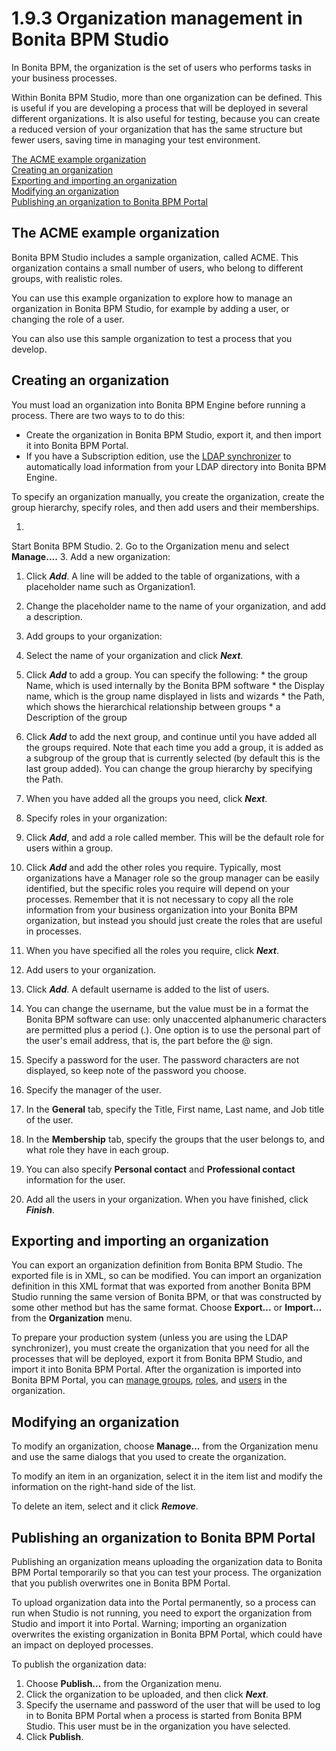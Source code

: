 # 1.9.3 Organization management in Bonita BPM Studio


In Bonita BPM, the organization is the set of users who performs tasks in your business processes.


Within Bonita BPM Studio, more than one organization can be defined. This is useful if you are developing a process 
that will be deployed in several different organizations. It is also useful for testing, because you can create a 
reduced version of your organization that has the same structure but fewer users, saving time in managing your test environment.


[The ACME example organization](#acme_example)  
[Creating an organization](#create_org)  
[Exporting and importing an organization](#export_import_org)  
[Modifying an organization](#modify_org)  
[Publishing an organization to Bonita BPM Portal](#publish_org)


## The ACME example organization


Bonita BPM Studio includes a sample organization, called ACME. This organization contains a small number of users, who belong to different groups, with realistic roles.


You can use this example organization to explore how to manage an organization in Bonita BPM Studio, for example by adding a user, or changing the role of a user.


You can also use this sample organization to test a process that you develop.







## Creating an organization


You must load an organization into Bonita BPM Engine before running a process. There are two ways to to do this:

* Create the organization in Bonita BPM Studio, export it, and then import it into Bonita BPM Portal.
* If you have a Subscription edition, use the [LDAP synchronizer](/ldap-synchronizer.md) to automatically load information from your LDAP directory into Bonita BPM Engine. 


To specify an organization manually, you create the
organization, create the group hierarchy, specify roles, and then add users and
their memberships. 


1. 
Start Bonita BPM Studio.
2. Go to the Organization menu and select **Manage....**
3. Add a new organization:
  1. Click **_Add_**. A line will be added to the table of organizations, with a placeholder name such as Organization1\.
  2. Change the placeholder name to the name of your organization, and add a description.

4. Add groups to your organization:
  1. Select the name of your organization and click **_Next_**.
  2. Click **_Add_** to add a group. You can specify the following:
    * the group Name, which is used internally by the Bonita BPM software
    * the Display name, which is the group name displayed in lists and wizards
    * the Path, which shows the hierarchical relationship between groups
    * a Description of the group

  3. Click **_Add_** to add the next group, and
continue until you have added all the groups required. Note that each time you
add a group, it is added as a subgroup of the group that is currently selected
(by default this is the last group added). You can change the group hierarchy
by specifying the Path.
  4. When you have added all the groups you need,
click **_Next_**.
5. Specify roles in your organization:
  1. Click **_Add_**, and add a role called member. This will be the default role for users within a group.
  2. Click **_Add_** and add the other roles you
require. Typically, most organizations have a Manager role so the group manager
can be easily identified, but the specific roles you require will depend on
your processes. Remember that it is not necessary to copy all the role
information from your business organization into your Bonita BPM organization,
but instead you should just create the roles that are useful in processes.
  3. When you have specified all the roles you
require, click **_Next_**.


6. Add users to your organization.
  1. Click **_Add_**. A default username is added to the list of users. 
  2. You can change the username, but the value must be in a format the Bonita BPM software can use: only unaccented alphanumeric characters are permitted plus a period (.). 
One option is to use the personal part of the user's email address, that is, the part before the @ sign.
  3. Specify a password for the user. The password characters are not displayed, so keep note of the password you choose.
  4. Specify the manager of the user. 
  5. In the **General** tab, specify the Title, First name, Last name, and Job title of the user.
  6. In the **Membership** tab, specify the groups that the user belongs to, and what role they have in each group.
  7. You can also specify **Personal contact** and **Professional contact** information for the user. 


7. Add all the users in your organization. When you have finished, click **_Finish_**.




## Exporting and importing an organization


You can export an organization definition from Bonita BPM Studio. The exported file is in XML, so can be modified. 
You can import an organization definition in this XML format that was exported from another Bonita BPM Studio running the same version of Bonita BPM, 
or that was constructed by some other method but has the same format. 
Choose **Export...** or **Import...** from the **Organization** menu.


To prepare your production system (unless you are using the LDAP synchronizer), 
you must create the organization that you need for all the processes that will be deployed, export it from Bonita BPM Studio,
and import it into Bonita BPM Portal. After the organization is imported into Bonita BPM Portal, 
you can [manage groups](/manage-group.md), [roles](/manage-role.md), and [users](/manage-user.md) in the organization.





## Modifying an organization


To modify an organization, choose **Manage...** from the Organization menu and use the same dialogs that you used to create the organization.

To modify an item in an organization, select it in the item list and modify the information on the right-hand side of the list.

To delete an item, select and it click **_Remove_**.





## Publishing an organization to Bonita BPM Portal


Publishing an organization means uploading the organization data to Bonita BPM Portal temporarily so that you can test your process. 
The organization that you publish overwrites one in Bonita BPM Portal.


To upload organization data into the Portal permanently, so a process can run when Studio is not running, you need to export 
the organization from Studio and import it into Portal. Warning; importing an organization overwrites the existing organization in
Bonita BPM Portal, which could have an impact on deployed processes.



To publish the organization data:

1. Choose **Publish...** from the Organization menu.
2. Click the organization to be uploaded, and
then click **_Next_**.
3. Specify the username and password of the user that will be
used to log in to Bonita BPM Portal when a process is started from
Bonita BPM Studio. This user must be in the organization you have
selected.
4. Click **Publish**.